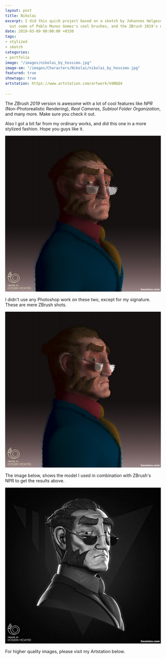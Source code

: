 ```yaml
---
layout: post
title: Nikolai
excerpt: I did this quick project based on a sketch by Johannes Helgeson, to test
  out some of Pablo Munoz Gomez's cool brushes, and the ZBrush 2019's new NPR feature.
date: 2019-03-09 00:00:00 +0330
tags:
- stylized
- sketch
categories:
- portfolio
image: "/images/nikolai_by_hossimo.jpg"
image-sm: "/images/Characters/Nikolai/nikolai_by_hossimo.jpg"
featured: true
showtags: true
artstation: https://www.artstation.com/artwork/VdNbQ4

---
```

The _ZBrush 2019_ version is awesome with a lot of cool features like _NPR_ (Non-Photorealistic Rendering), _Real Cameras_, _Subtool Folder Organization_, and many more. Make sure you check it out.

Also I got a bit far from my ordinary works, and did this one in a more stylized fashion. Hope you guys like it.

<img src="/images/Characters/Nikolai/nikolai_by_hossimo.jpg" alt="nikolai_by_hossimo" class="responsive">

I didn't use any Photoshop work on these two, except for my signature. These are mere ZBrush shots.

<img src="/images/Characters/Nikolai/nikolai_by_hossimo_side.jpg" alt="nikolai_by_hossimo_side" class="responsive">

The image below, shows the model I used in combination with ZBrush's NPR to get the results above.

<img src="/images/Characters/Nikolai/nikolai_by_hossimo_model.jpg" alt="nikolai_by_hossimo_model" class="responsive">

For higher quality images, please visit my Artstation below.